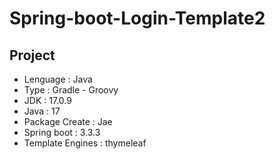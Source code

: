 # Spring-boot-Login-Template2

## Project

* Lenguage : Java
* Type : Gradle - Groovy
* JDK : 17.0.9
* Java : 17
* Package Create : Jae
* Spring boot : 3.3.3
* Template Engines : thymeleaf
